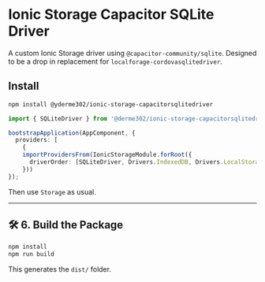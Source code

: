 # Ionic Storage Capacitor SQLite Driver

A custom Ionic Storage driver using `@capacitor-community/sqlite`. Designed to be a drop in replacement for `localforage-cordovasqlitedriver`.

## Install

```bash
npm install @yderme302/ionic-storage-capacitorsqlitedriver
```

```ts
import { SQLiteDriver } from '@derme302/ionic-storage-capacitorsqlitedriver';

bootstrapApplication(AppComponent, {
  providers: [
    {
    importProvidersFrom(IonicStorageModule.forRoot({
      driverOrder: [SQLiteDriver, Drivers.IndexedDB, Drivers.LocalStorage]
    }))
});
```
Then use `Storage` as usual.

---

## 🛠 6. Build the Package

```bash
npm install
npm run build
```

This generates the `dist/` folder.
